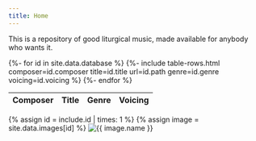 ```yaml
---
title: Home
---
```

This is a repository of good liturgical music, made available for anybody who wants it.

<div class="table-responsive">
    <table class="table table-sm table-hover">
    	<thead>
    		<tr>
    			<th scope="col">Composer</th>
    			<th scope="col">Title</th>
    			<th scope="col">Genre</th>
    			<th scope="col">Voicing</th>
    		</tr>
    	</thead>
    	<tbody class="table-group-divider">
        	{%- for id in site.data.database %}
                {%- include table-rows.html 
                    composer=id.composer 
                    title=id.title 
                    url=id.path 
                    genre=id.genre 
                    voicing=id.voicing %}
            {%- endfor %}
    	</tbody>
    </table>
</div>

<!-- Then you can access the book entry at the id with site.data.assets[17]. You can create includes with parameters for every type you want to embed. For example:

 <!-- _includes/image.html (id, class)-->
{% assign id = include.id | times: 1 %}
{% assign image = site.data.images[id] %}
<img
  class="{{ include.class }}"
  alt="{{ image.name }}"
  src="{{ image.url }}"
/>